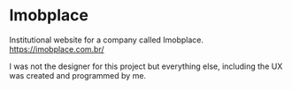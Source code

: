 # Imobplace
Institutional website for a company called Imobplace. https://imobplace.com.br/

I was not the designer for this project but everything else, including the UX was created and programmed by me.
